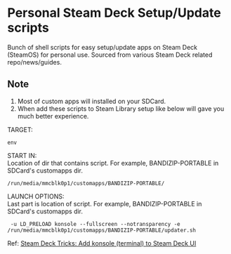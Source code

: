 # Personal Steam Deck Setup/Update scripts

Bunch of shell scripts for easy setup/update apps on Steam Deck (SteamOS) for personal use.
Sourced from various Steam Deck related repo/news/guides.

## Note

1. Most of custom apps will installed on your SDCard.
2. When add these scripts to Steam Library setup like below will gave you much better experience.

TARGET:
```
env
```
START IN:
<br>Location of dir that contains script. For example, BANDIZIP-PORTABLE in SDCard's customapps dir.
```
/run/media/mmcblk0p1/customapps/BANDIZIP-PORTABLE/
```
LAUNCH OPTIONS:
<br>Last part is location of script. For example, BANDIZIP-PORTABLE in SDCard's customapps dir.
```
 -u LD_PRELOAD konsole --fullscreen --notransparency -e /run/media/mmcblk0p1/customapps/BANDIZIP-PORTABLE/updater.sh
```

Ref: [Steam Deck Tricks: Add konsole (terminal) to Steam Deck UI](https://gitlab.com/popsulfr/steam-deck-tricks#add-konsole-terminal-to-steam-deck-ui)
